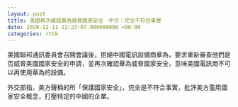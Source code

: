 ```yaml
---
layout: post
title: 美國再次確認華為威脅國家安全　中方：完全不符合事實
date: 2020-12-11 22:23:07.000000000 +08:00
categories: rthk
---
```


美國聯邦通訊委員會召開會議後，拒絕中國電訊設備商華為，要求重新審查他們是否威脅美國國家安全的申請，並再次確認華為威脅國家安全，意味美國電訊商不可以再使用華為的設備。

外交部指，美方聲稱的所「保護國家安全」，完全是不符合事實，批評美方濫用國家安全概念，打壓特定的中國的企業。
